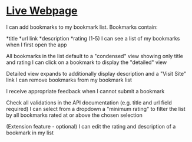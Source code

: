 # [Live Webpage](https://thinkful-ei-tiger.github.io/india-doria-bookmarks-app/)


 I can add bookmarks to my bookmark list. Bookmarks contain:

*title
*url link
*description
*rating (1-5)
I can see a list of my bookmarks when I first open the app

All bookmarks in the list default to a "condensed" view showing only title and rating
I can click on a bookmark to display the "detailed" view

Detailed view expands to additionally display description and a "Visit Site" link
I can remove bookmarks from my bookmark list

I receive appropriate feedback when I cannot submit a bookmark

Check all validations in the API documentation (e.g. title and url field required)
I can select from a dropdown a "minimum rating" to filter the list by all bookmarks rated at or above the chosen selection

(Extension feature - optional) I can edit the rating and description of a bookmark in my list


